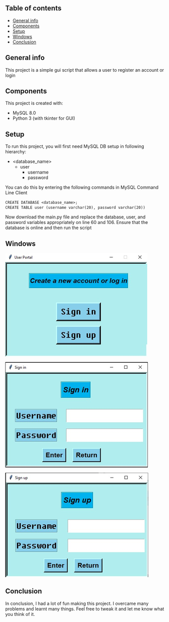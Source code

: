 ## Table of contents
* [General info](#general-info)
* [Components](#components)
* [Setup](#setup)
* [Windows](#windows)
* [Conclusion](#conclusion)

## General info
This project is a simple gui script that allows a user to register an account or login
	
## Components
This project is created with:
* MySQL 8.0
* Python 3 (with tkinter for GUI)
	
## Setup
To run this project, you will first need MySQL DB setup in following hierarchy:
* <database_name>
  - user
    - username 
    - password  

You can do this by entering the following commands in MySQL Command Line Client
```
CREATE DATABASE <database_name>;
CREATE TABLE user (username varchar(20), password varchar(20))
```
Now download the main.py file and replace the database, user, and password variables appropriately on line 60 and 106. Ensure that the database is online and then run the script

## Windows

![Main](Screenshots/main.jpg)

![Sign_in](Screenshots/sign_in.jpg)

![Sign_up](Screenshots/sign_up.jpg)

## Conclusion

In conclusion, I had a lot of fun making this project. I overcame many problems and learnt many things. Feel free to tweak it and let me know what you think of it.
